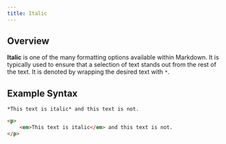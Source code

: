 ```yaml
---
title: Italic
---
```


## Overview

**Italic** is one of the many formatting options available within Markdown. It is typically used to ensure that a selection of text stands out from the rest of the text. It is denoted by wrapping the desired text with `*`.

## Example Syntax

```text
*This text is italic* and this text is not.
```

```html
<p>
    <em>This text is italic</em> and this text is not.
</p>
```